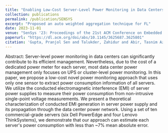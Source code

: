 ```yaml
---
title: "Enabling Low-Cost Server-Level Power Monitoring in Data Centers Using Conducted EMI"
collection: publications
permalink: /publication/SENSYS
excerpt: "Proposed an auto weighted aggregation technique for FL"
date: 2023-11-01
venue: "SenSys '23: Proceedings of the 21st ACM Conference on Embedded Networked Sensor Systems"
paperurl: "https://dl.acm.org/doi/abs/10.1145/3625687.3625801"
citation: 'Gupta, Pranjol Sen and Talukder, Zahidur and Abir, Tasnim Azad and Nguyen, Phuc and Islam, Mohammad A., "Enabling Low-Cost Server-Level Power Monitoring in Data Centers Using Conducted EMI," Proceedings of the 21st ACM Conference on Embedded Networked Sensor Systems, 2023, pp. 237–250, doi: 10.1145/3625687.3625801.'
---
```

Abstract: Server-level power monitoring in data centers can significantly contribute to its efficient management. Nevertheless, due to the cost of a dedicated power meter for each server, most data center power management only focuses on UPS or cluster-level power monitoring. In this paper, we propose a low-cost novel power monitoring approach that uses only one sensor to extract power consumption information of all servers. We utilize the conducted electromagnetic interference (EMI) of server power supplies to measure their power consumption from non-intrusive single-point voltage measurements. We present a theoretical characterization of conducted EMI generation in server power supply and its propagation through the data center power network. Using a set of ten commercial-grade servers (six Dell PowerEdge and four Lenovo ThinkSystems), we demonstrate that our approach can estimate each server's power consumption with less than ~7% mean absolute error.

